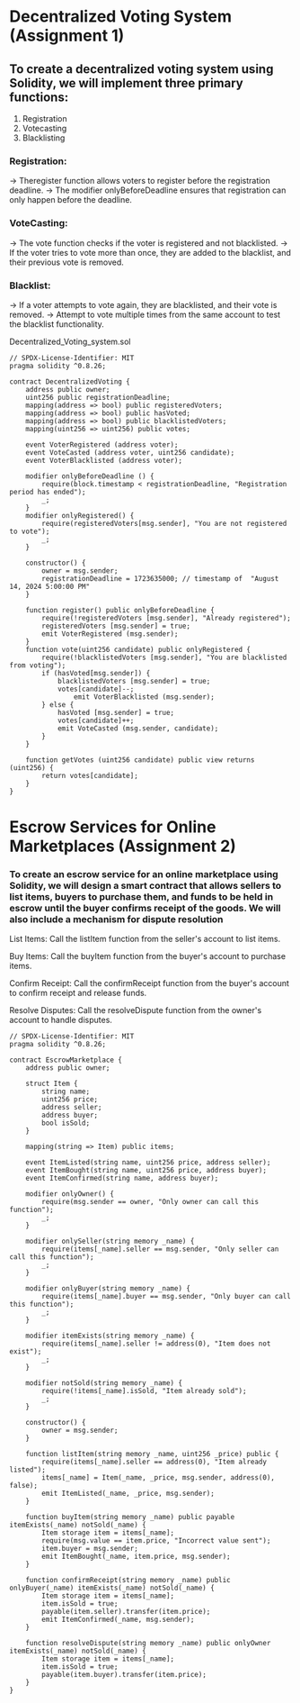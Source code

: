 # Decentralized Voting System (Assignment 1)
## To create a decentralized voting system using Solidity, we will implement three primary functions:

1. Registration
2. Votecasting
3. Blacklisting

 ### Registration:
 -> Theregister function allows voters to register before the registration
 deadline.
 -> The modifier onlyBeforeDeadline ensures that registration can only happen before the deadline.
 
 ### VoteCasting:
 -> The vote function checks if the voter is registered and not blacklisted.
 -> If the voter tries to vote more than once, they are added to the blacklist, and their previous vote is removed.
 
 ### Blacklist:
 -> If a voter attempts to vote again, they are blacklisted, and their vote is removed.
 -> Attempt to vote multiple times from the same account to test the blacklist functionality.
 


Decentralized_Voting_system.sol

```solidity
// SPDX-License-Identifier: MIT 
pragma solidity ^0.8.26;

contract DecentralizedVoting {
    address public owner;
    uint256 public registrationDeadline;
    mapping(address => bool) public registeredVoters; 
    mapping(address => bool) public hasVoted;
    mapping(address => bool) public blacklistedVoters; 
    mapping(uint256 => uint256) public votes;

    event VoterRegistered (address voter);
    event VoteCasted (address voter, uint256 candidate);
    event VoterBlacklisted (address voter);

    modifier onlyBeforeDeadline () {
        require(block.timestamp < registrationDeadline, "Registration period has ended");
        _;
    }
    modifier onlyRegistered() {
        require(registeredVoters[msg.sender], "You are not registered to vote");
        _;
    }

    constructor() {
        owner = msg.sender;
        registrationDeadline = 1723635000; // timestamp of  "August 14, 2024 5:00:00 PM"
    }

    function register() public onlyBeforeDeadline {
        require(!registeredVoters [msg.sender], "Already registered");
        registeredVoters [msg.sender] = true;
        emit VoterRegistered (msg.sender);
    }
    function vote(uint256 candidate) public onlyRegistered {
        require(!blacklistedVoters [msg.sender], "You are blacklisted from voting"); 
        if (hasVoted[msg.sender]) {
            blacklistedVoters [msg.sender] = true;
            votes[candidate]--;
                emit VoterBlacklisted (msg.sender);
        } else {
            hasVoted [msg.sender] = true;
            votes[candidate]++;
            emit VoteCasted (msg.sender, candidate);
        }
    }

    function getVotes (uint256 candidate) public view returns (uint256) {
        return votes[candidate];
    }
}
```


# Escrow Services for Online Marketplaces (Assignment 2)
### To create an escrow service for an online marketplace using Solidity, we will design a smart contract that allows sellers to list items, buyers to purchase them, and funds to be held in escrow until the buyer confirms receipt of the goods. We will also include a mechanism for dispute resolution

List Items:
Call the listItem function from the seller's account to list items.

Buy Items:
Call the buyItem function from the buyer's account to purchase items.

Confirm Receipt:
Call the confirmReceipt function from the buyer's account to confirm receipt and release funds.

Resolve Disputes:
Call the resolveDispute function from the owner's account to handle disputes.

```solidity
// SPDX-License-Identifier: MIT
pragma solidity ^0.8.26;

contract EscrowMarketplace {
    address public owner;

    struct Item {
        string name;
        uint256 price;
        address seller;
        address buyer;
        bool isSold;
    }

    mapping(string => Item) public items;

    event ItemListed(string name, uint256 price, address seller);
    event ItemBought(string name, uint256 price, address buyer);
    event ItemConfirmed(string name, address buyer);

    modifier onlyOwner() {
        require(msg.sender == owner, "Only owner can call this function");
        _;
    }

    modifier onlySeller(string memory _name) {
        require(items[_name].seller == msg.sender, "Only seller can call this function");
        _;
    }

    modifier onlyBuyer(string memory _name) {
        require(items[_name].buyer == msg.sender, "Only buyer can call this function");
        _;
    }

    modifier itemExists(string memory _name) {
        require(items[_name].seller != address(0), "Item does not exist");
        _;
    }

    modifier notSold(string memory _name) {
        require(!items[_name].isSold, "Item already sold");
        _;
    }

    constructor() {
        owner = msg.sender;
    }

    function listItem(string memory _name, uint256 _price) public {
        require(items[_name].seller == address(0), "Item already listed");
        items[_name] = Item(_name, _price, msg.sender, address(0), false);
        emit ItemListed(_name, _price, msg.sender);
    }

    function buyItem(string memory _name) public payable itemExists(_name) notSold(_name) {
        Item storage item = items[_name];
        require(msg.value == item.price, "Incorrect value sent");
        item.buyer = msg.sender;
        emit ItemBought(_name, item.price, msg.sender);
    }

    function confirmReceipt(string memory _name) public onlyBuyer(_name) itemExists(_name) notSold(_name) {
        Item storage item = items[_name];
        item.isSold = true;
        payable(item.seller).transfer(item.price);
        emit ItemConfirmed(_name, msg.sender);
    }

    function resolveDispute(string memory _name) public onlyOwner itemExists(_name) notSold(_name) {
        Item storage item = items[_name];
        item.isSold = true;
        payable(item.buyer).transfer(item.price);
    }
}
```


